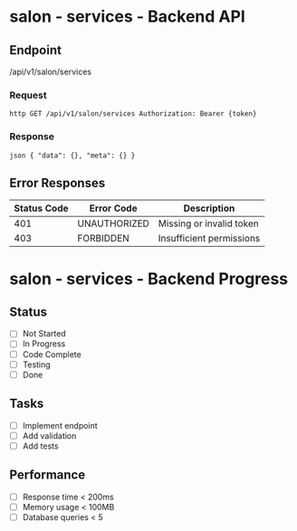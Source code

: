# salon - services - Backend API

## Endpoint
/api/v1/salon/services

### Request
`http
GET /api/v1/salon/services
Authorization: Bearer {token}
`

### Response
`json
{
  "data": {},
  "meta": {}
}
`

## Error Responses
| Status Code | Error Code | Description |
|-------------|------------|-------------|
| 401 | UNAUTHORIZED | Missing or invalid token |
| 403 | FORBIDDEN | Insufficient permissions |
# salon - services - Backend Progress

## Status
- [ ] Not Started
- [ ] In Progress
- [ ] Code Complete
- [ ] Testing
- [ ] Done

## Tasks
- [ ] Implement endpoint
- [ ] Add validation
- [ ] Add tests

## Performance
- [ ] Response time < 200ms
- [ ] Memory usage < 100MB
- [ ] Database queries < 5
